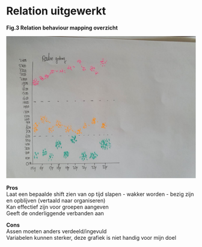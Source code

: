 # Relation uitgewerkt

**Fig.3 Relation behaviour mapping overzicht** 

![](../.gitbook/assets/whatsapp-image-2020-09-18-at-11.18.58.jpeg)

  
**Pros**   
Laat een bepaalde shift zien van op tijd slapen - wakker worden - bezig zijn en opblijven \(vertaald naar organiseren\)  
Kan effectief zijn voor groepen aangeven  
Geeft de onderliggende verbanden aan

**Cons**   
Assen moeten anders verdeeld/ingevuld  
Variabelen kunnen sterker, deze grafiek is niet handig voor mijn doel  


